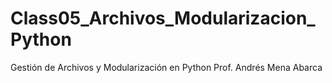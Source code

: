 # Class05_Archivos_Modularizacion_Python
 Gestión de Archivos y Modularización en Python
 Prof. Andrés Mena Abarca
